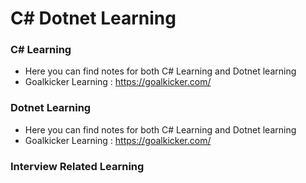 # C# Dotnet Learning




### C# Learning
* Here you can find notes for both C# Learning and Dotnet learning
* Goalkicker Learning : https://goalkicker.com/





### Dotnet Learning
* Here you can find notes for both C# Learning and Dotnet learning
* Goalkicker Learning : https://goalkicker.com/






### Interview Related Learning